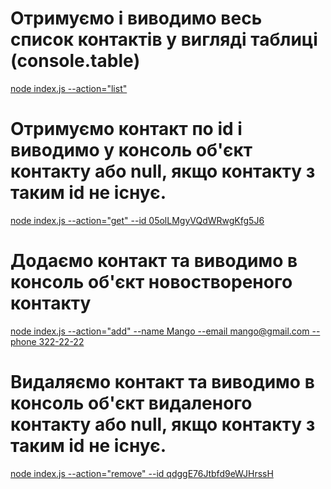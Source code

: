 # Отримуємо і виводимо весь список контактів у вигляді таблиці (console.table)
[node index.js --action="list"](https://ibb.co/mvNdvSK)

# Отримуємо контакт по id і виводимо у консоль об'єкт контакту або null, якщо контакту з таким id не існує.
[node index.js --action="get" --id 05olLMgyVQdWRwgKfg5J6](https://ibb.co/qRs6JG7)

# Додаємо контакт та виводимо в консоль об'єкт новоствореного контакту
[node index.js --action="add" --name Mango --email mango@gmail.com --phone 322-22-22](https://ibb.co/SRppCdB)

# Видаляємо контакт та виводимо в консоль об'єкт видаленого контакту або null, якщо контакту з таким id не існує.
[node index.js --action="remove" --id qdggE76Jtbfd9eWJHrssH](https://ibb.co/KzwhpqT)

